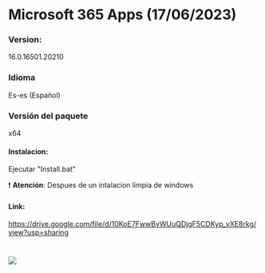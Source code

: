 # Microsoft 365 Apps (17/06/2023)

### Version:
16.0.16501.20210

### Idioma
Es-es (Español)

### Versión del paquete
x64

#### Instalacion:
Ejecutar "Install.bat"

:exclamation: **Atención**: Despues de un intalacion limpia de windows

#### Link:
https://drive.google.com/file/d/10KoE7FwwBvWUuQDjqF5CDKyp_yXE8rkg/view?usp=sharing

# <img src="https://github.com/wernser412/Office_365/raw/main/2023-04-30_204705.png">
